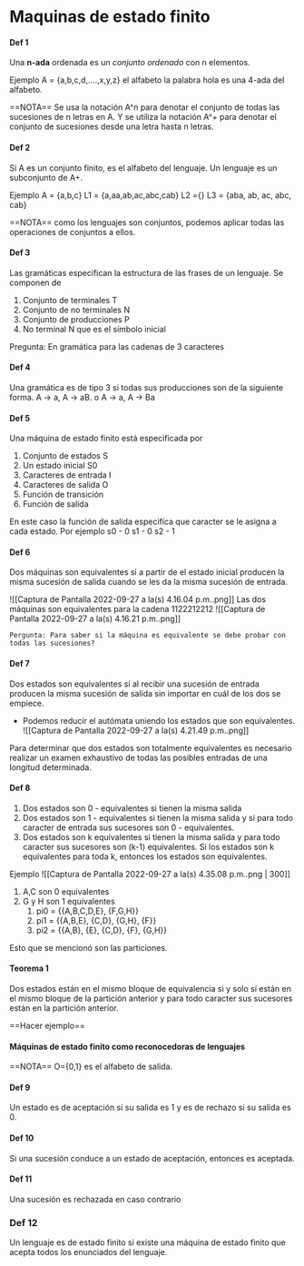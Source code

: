 # Maquinas de estado finito


#### Def 1
Una **n-ada** ordenada es un *conjunto ordenado* con n elementos.

Ejemplo
A = {a,b,c,d,....,x,y,z} el alfabeto
la palabra hola es una 4-ada del alfabeto.


==NOTA== Se usa la notación A^n para denotar el conjunto de todas las sucesiones de n letras en A. Y se utiliza la notación A^+ para denotar el conjunto de sucesiones desde una letra hasta n letras.

#### Def 2
Si A es un conjunto finito, es el alfabeto del lenguaje. Un lenguaje es un subconjunto de A+.

Ejemplo
A = {a,b,c}
L1 = {a,aa,ab,ac,abc,cab}
L2 ={}
L3 = {aba, ab, ac, abc, cab}

==NOTA== como los lenguajes son conjuntos, podemos aplicar todas las operaciones de conjuntos a ellos.

#### Def 3
Las gramáticas especifican la estructura de las frases de un lenguaje.
Se componen de 
1. Conjunto de terminales T
2. Conjunto de no terminales N
3. Conjunto de producciones P
4. No terminal N que es el símbolo inicial

Pregunta: En gramática para las cadenas de 3 caracteres

#### Def 4
Una gramática es de tipo 3 si todas sus producciones son de la siguiente forma.
A -> a, A -> aB. o A -> a, A -> Ba



#### Def 5
Una máquina de estado finito está especificada por
1. Conjunto de estados S
2. Un estado inicial S0
3. Caracteres de entrada I
4. Caracteres de salida O
5. Función de transición 
6. Función de salida

En este caso la función de salida especifíca que caracter se le asigna a cada estado. Por ejemplo
s0 - 0
s1 - 0
s2 - 1

#### Def 6
Dos máquinas son equivalentes si a partir de el estado inicial producen la misma sucesión de salida cuando se les da la misma sucesión de entrada.

![[Captura de Pantalla 2022-09-27 a la(s) 4.16.04 p.m..png]]
Las dos máquinas son equivalentes para la cadena 1122212212
![[Captura de Pantalla 2022-09-27 a la(s) 4.16.21 p.m..png]]

`Pergunta: Para saber si la máquina es equivalente se debe probar con todas las sucesiones?`

#### Def 7 
Dos estados son equivalentes si al recibir una sucesión de entrada producen la misma sucesión de salida sin importar en cuál de los dos se empiece.
- Podemos reducir el autómata uniendo los estados que son equivalentes.
![[Captura de Pantalla 2022-09-27 a la(s) 4.21.49 p.m..png]]

Para determinar que dos estados son totalmente equivalentes es necesario realizar un examen exhaustivo de todas las posibles entradas de una longitud determinada.

#### Def 8
1. Dos estados son 0 - equivalentes si tienen la misma salida
2. Dos estados son 1 - equivalentes si tienen la misma salida y si para todo caracter de entrada sus sucesores son 0 - equivalentes.
3. Dos estados son k equivalentes si tienen la misma salida y para todo caracter sus sucesores son (k-1) equivalentes.
Si los estados son k equivalentes para toda k, entonces los estados son equivalentes.

Ejemplo
![[Captura de Pantalla 2022-09-27 a la(s) 4.35.08 p.m..png | 300]]
1. A,C son 0 equivalentes
2. G y H son 1 equivalentes
	1. pi0 = {{A,B,C,D,E}, {F,G,H}}
	2. pi1 = {{A,B,E}, {C,D}, {G,H}, {F}}
	3. pi2 = {{A,B}, {E}, {C,D}, {F}, {G,H}}

Esto que se mencionó son las particiones.

#### Teorema 1
Dos estados están en el mismo bloque de equivalencia si y solo sí están en el mismo bloque de la partición anterior y para todo caracter sus sucesores están en la partición anterior.


==Hacer ejemplo==


#### Máquinas de estado finito como reconocedoras de lenguajes
==NOTA== O={0,1} es el alfabeto de salida.

#### Def 9
Un estado es de aceptación  si su salida es 1 y es de rechazo si su salida es 0.

#### Def 10
Si una sucesión conduce a un estado de aceptación, entonces es aceptada.

#### Def 11
Una sucesión es rechazada en caso contrario

### Def 12
Un lenguaje es de estado finito si existe una máquina de estado finito que acepta todos los enunciados del lenguaje.

